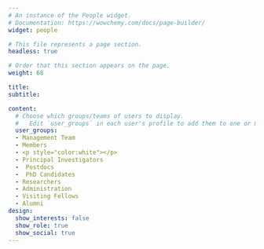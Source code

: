 ```yaml
---
# An instance of the People widget.
# Documentation: https://wowchemy.com/docs/page-builder/
widget: people

# This file represents a page section.
headless: true

# Order that this section appears on the page.
weight: 68

title: 
subtitle:

content:
  # Choose which groups/teams of users to display.
  #   Edit `user_groups` in each user's profile to add them to one or more of these groups.
  user_groups:
  - Management Team
  - Members
  - <p style="color:white"></p>
  - Principal Investigators
  -  Postdocs
  -  PhD Candidates
  - Researchers
  - Administration
  - Visiting Fellows
  - Alumni
design:
  show_interests: false
  show_role: true
  show_social: true
---
```

